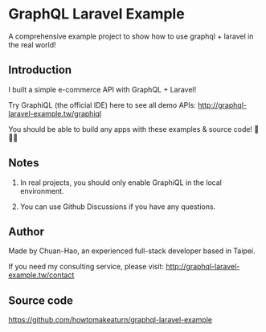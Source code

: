 # GraphQL Laravel Example

A comprehensive example project to show how to use graphql + laravel in the real world!

## Introduction

I built a simple e-commerce API with GraphQL + Laravel!

Try GraphiQL (the official IDE) here to see all demo APIs: http://graphql-laravel-example.tw/graphiql

You should be able to build any apps with these examples & source code! 🎉🎉🎉

## Notes

1. In real projects, you should only enable GraphiQL in the local environment.

2. You can use Github Discussions if you have any questions.

## Author

Made by Chuan-Hao, an experienced full-stack developer based in Taipei.

If you need my consulting service, please visit: http://graphql-laravel-example.tw/contact

## Source code

https://github.com/howtomakeaturn/graphql-laravel-example
